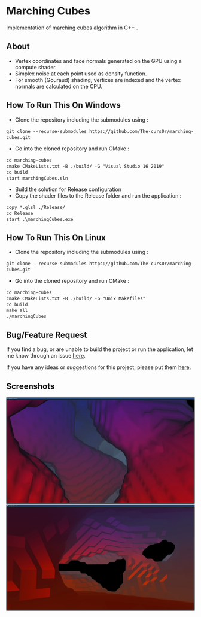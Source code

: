 # Marching Cubes

Implementation of marching cubes algorithm in C++ .

## About
* Vertex coordinates and face normals generated on the GPU using a compute shader.
* Simplex noise at each point used as density function.
* For smooth (Gouraud) shading, vertices are indexed and the vertex normals are calculated on the CPU.

## How To Run This On Windows
* Clone the repository including the submodules using : 
```properties
git clone --recurse-submodules https://github.com/The-curs0r/marching-cubes.git
```
* Go into the cloned repository and run CMake : 
```properties
cd marching-cubes
cmake CMakeLists.txt -B ./build/ -G "Visual Studio 16 2019"
cd build
start marchingCubes.sln
```
* Build the solution for Release configuration
* Copy the shader files to the Release folder and run the application :   
```properties
copy *.glsl ./Release/
cd Release
start .\marchingCubes.exe
```

## How To Run This On Linux
* Clone the repository including the submodules using : 
```properties
git clone --recurse-submodules https://github.com/The-curs0r/marching-cubes.git
```
* Go into the cloned repository and run CMake : 
```properties
cd marching-cubes
cmake CMakeLists.txt -B ./build/ -G "Unix Makefiles"
cd build
make all
./marchingCubes 
```

## Bug/Feature Request
If you find a bug, or are unable to build the project or run the application, let me know through an issue [here](https://github.com/The-curs0r/marching-cubes/issues/new?assignees=&labels=&template=bug_report.md&title=).

If you have any ideas or suggestions for this project, please put them [here](https://github.com/The-curs0r/marching-cubes/issues/new?assignees=&labels=&template=feature_request.md&title=).

## Screenshots 
![](screenshots/SmoothShading.jpg)
![](screenshots/FlatShading.jpg)